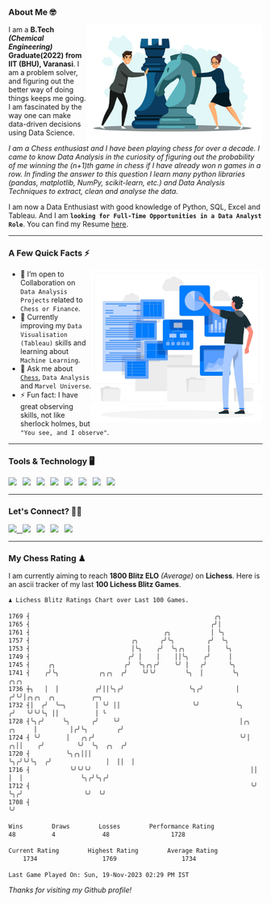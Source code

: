 ### About Me 🤓
<img align="right" alt="Coding" width="350" src="https://github.com/Laxman-Lakhan/Laxman-Lakhan/blob/master/Assets/Chess_Vector.jpg">   

I am a **B.Tech** _**(Chemical Engineering)**_ **Graduate(2022) from IIT (BHU), Varanasi**. I am a problem solver, and figuring out the better way of doing things keeps me going. I am fascinated by the way one can make data-driven decisions using Data Science. 

_I am a Chess enthusiast and I have been playing chess for over a decade. I came to know Data Analysis in the curiosity of figuring out the probability of me winning the (n+1)th game in chess if I have already won n games in a row. In finding the answer to this question I learn many python libraries (pandas, matplotlib, NumPy, scikit-learn, etc.) and Data Analysis Techniques to extract, clean and analyse the data._

I am now a Data Enthusiast with good knowledge of Python, SQL, Excel and Tableau. And I am **`looking for Full-Time Opportunities in a Data Analyst Role`**. You can find my Resume
 [here](https://drive.google.com/file/d/1UIOoogRLj5eGQFQBkuvMmTISZVdl2Ok7/view?usp=sharing).


---

### A Few Quick Facts ⚡️
<img align="right" alt="Coding" width="340" src="https://github.com/Laxman-Lakhan/Laxman-Lakhan/blob/master/Assets/Data_Vector.jpg">   

- 🤝 I’m open to Collaboration on `Data Analysis Projects` related to `Chess or Finance`.
- 📖 Currently improving my `Data Visualisation (Tableau)` skills and learning about `Machine Learning`.
- 💬 Ask me about [`Chess`](https://lichess.org/@/YourKingIsInDanger), `Data Analysis` and `Marvel Universe`.
- ⚡️ Fun fact: I have great observing skills, not like sherlock holmes, but `"You see, and I observe"`.

---
### Tools & Technology 🖥

<img src="https://img.shields.io/badge/Python-white?logo=Python&logoColor=ColorName&style=ShieldStyle" /> &nbsp;
<img src="https://img.shields.io/badge/MySQL-white?logo=MySQL&logoColor=ColorName&style=ShieldStyle" /> &nbsp;
<img src="https://img.shields.io/badge/Tableau-white?logo=Tableau&logoColor=ColorName&style=ShieldStyle" /> &nbsp;
<img src="https://img.shields.io/badge/Excel-white?logo=Microsoft+Excel&logoColor=196F3D&style=ShieldStyle" /> &nbsp;
<img src="https://img.shields.io/badge/Jupyter-white?logo=Jupyter&logoColor=ColorName&style=ShieldStyle" /> &nbsp;
<img src="https://img.shields.io/badge/pandas-white?logo=Pandas&logoColor=000080&style=ShieldStyle" /> &nbsp;
<img src="https://img.shields.io/badge/numpy-white?logo=Numpy&logoColor=85C1E9&style=ShieldStyle" /> &nbsp;
<img src="https://img.shields.io/badge/scikit learn-white?logo=Scikit+Learn&logoColor=ColorName&style=ShieldStyle" /> &nbsp;



---

### Let's Connect? 🫳🏻

<a href="mailto:laxmansingh.lakhan@gmail.com"> <img src="https://img.icons8.com/fluent/48/000000/gmail.png" width="3.5%"/> &nbsp;
[<img src="https://img.icons8.com/color/48/000000/linkedin.png" width="3.5%"/>](https://www.linkedin.com/in/laxman-lakhan/)  &nbsp;
[<img src="https://img.icons8.com/fluent/48/000000/facebook-new.png" width="3.5%"/>](https://www.facebook.com/s.laxmanlakhan/)  &nbsp;
[<img src="https://img.icons8.com/fluent/48/000000/instagram-new.png" width="3.5%"/>](https://www.instagram.com/laxman.lakhan/)  &nbsp;
[<img src="https://img.icons8.com/color/48/000000/twitter.png" width="3.5%"/>](https://twitter.com/laxman__lakhan)  &nbsp;

 ---
  
### My Chess Rating ♟
  
I am currently aiming to reach **1800 Blitz ELO** *(Average)* on **Lichess**. Here is an ascii tracker of my last **100 Lichess Blitz Games**.

  ```
  ♟︎ 𝙻𝚒𝚌𝚑𝚎𝚜𝚜 𝙱𝚕𝚒𝚝𝚣 𝚁𝚊𝚝𝚒𝚗𝚐𝚜 𝙲𝚑𝚊𝚛𝚝 𝚘𝚟𝚎𝚛 𝙻𝚊𝚜𝚝 𝟷00 𝙶𝚊𝚖𝚎𝚜.
  
1769 ┤                                                   ╭╮
1765 ┤                                                  ╭╯│
1761 ┤                                     ╭╮           │ ╰╮
1757 ┤                            ╭╮      ╭╯╰╮         ╭╯  ╰╮
1753 ┤                            │╰╮    ╭╯  ╰╮╭╮      │    ╰╮
1749 ┤                           ╭╯ │    │    ││╰╮    ╭╯     │
1745 ┤     ╭╮                   ╭╯  ╰╮╭╮╭╯    ╰╯ │   ╭╯      ╰╮
1741 ┤    ╭╯╰╮           ╭╮╭╮  ╭╯    ╰╯╰╯        ╰╮  │        ╰╮                ╭╮╭╮
1736 ┼╮   │  │          ╭╯││╰╮╭╯                  ╰╮╭╯         │               ╭╯╰╯│╭╮╭╮  ╭╮          ╭─╮
1732 ┤│  ╭╯  ╰─╮        │ ╰╯ ││                    ╰╯          ╰╮             ╭╯   ╰╯╰╯╰╮ ││          │ ╰
1728 ┤╰╮╭╯     ╰╮      ╭╯    ╰╯                                 │╭╮    ╭╮     │         │╭╯╰╮        ╭╯
1724 ┤ ╰╯       │   ╭╮╭╯                                        ╰╯│  ╭╮││    ╭╯         ╰╯  ╰╮  ╭╮  ╭╯
1720 ┤          ╰╮╭╮│││                                           ╰╮╭╯╰╯╰╮  ╭╯               │  ││  │
1716 ┤           ╰╯╰╯╰╯                                            ││    │  │                ╰╮╭╯╰╮╭╯
1712 ┤                                                             ╰╯    ╰╮╭╯                 ╰╯  ╰╯
1708 ┤                                                                    ╰╯ 

Wins        Draws        Losses        Performance Rating
  48          4             48                 1728       

Current Rating        Highest Rating        Average Rating
      1734                  1769                  1734     

Last Game Played On: Sun, 19-Nov-2023 02:29 PM IST
  ```
  
  
*Thanks for visiting my Github profile!*
